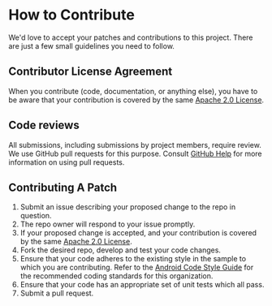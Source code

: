 # How to Contribute

We'd love to accept your patches and contributions to this project. There are just a few small guidelines you need to follow.

## Contributor License Agreement

When you contribute (code, documentation, or anything else), you have to be aware that your contribution is covered by the same [Apache 2.0 License](http://www.apache.org/licenses/LICENSE-2.0).

## Code reviews

All submissions, including submissions by project members, require review. We use GitHub pull requests for this purpose. Consult [GitHub Help](https://help.github.com/articles/about-pull-requests/) for more information on using pull requests.

## Contributing A Patch

1. Submit an issue describing your proposed change to the repo in question.
1. The repo owner will respond to your issue promptly.
1. If your proposed change is accepted, and your contribution is covered by the same [Apache 2.0 License](http://www.apache.org/licenses/LICENSE-2.0).
1. Fork the desired repo, develop and test your code changes.
1. Ensure that your code adheres to the existing style in the sample to which you are contributing. Refer to the [Android Code Style Guide](https://source.android.com/source/code-style.html) for the recommended coding standards for this organization.
1. Ensure that your code has an appropriate set of unit tests which all pass.
1. Submit a pull request.